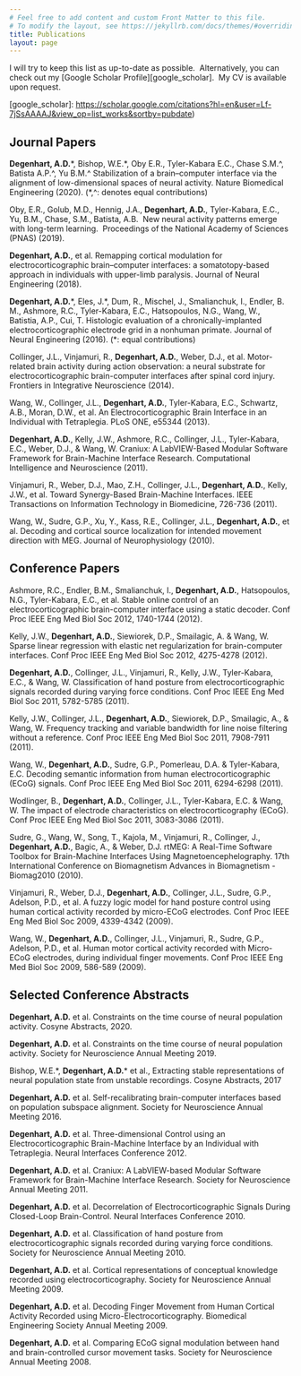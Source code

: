 ```yaml
---
# Feel free to add content and custom Front Matter to this file.
# To modify the layout, see https://jekyllrb.com/docs/themes/#overriding-theme-defaults
title: Publications
layout: page
---
```


I will try to keep this list as up-to-date as possible.  Alternatively, you can check out my [Google Scholar Profile][google_scholar].  My CV is available upon request.

[google_scholar]: https://scholar.google.com/citations?hl=en&user=Lf-7jSsAAAAJ&view_op=list_works&sortby=pubdate)

## Journal Papers

**Degenhart, A.D.**\*, Bishop, W.E.\*, Oby E.R., Tyler-Kabara E.C., Chase S.M.^, Batista A.P.^, Yu B.M.^ Stabilization of a brain–computer interface via the alignment of low-dimensional spaces of neural activity. Nature Biomedical Engineering (2020). (\*,^: denotes equal contributions)

Oby, E.R., Golub, M.D., Hennig, J.A., **Degenhart, A.D.**, Tyler-Kabara, E.C., Yu, B.M., Chase, S.M., Batista, A.B.  New neural activity patterns emerge with long-term learning.  Proceedings of the National Academy of Sciences (PNAS) (2019).

**Degenhart, A.D.**, et al. Remapping cortical modulation for electrocorticographic brain–computer interfaces: a somatotopy-based approach in individuals with upper-limb paralysis. Journal of Neural Engineering (2018).

**Degenhart, A.D.**\*, Eles, J.\*, Dum, R., Mischel, J., Smalianchuk, I., Endler, B. M., Ashmore, R.C., Tyler-Kabara, E.C., Hatsopoulos, N.G., Wang, W., Batistia, A.P., Cui, T. Histologic evaluation of a chronically-implanted electrocorticographic electrode grid in a nonhuman primate. Journal of Neural Engineering (2016). (\*: equal contributions)

Collinger, J.L., Vinjamuri, R., **Degenhart, A.D.**, Weber, D.J., et al. Motor-related brain activity during action observation: a neural substrate for electrocorticographic brain-computer interfaces after spinal cord injury. Frontiers in Integrative Neuroscience (2014).

Wang, W., Collinger, J.L., **Degenhart, A.D.**, Tyler-Kabara, E.C., Schwartz, A.B., Moran, D.W., et al. An Electrocorticographic Brain Interface in an Individual with Tetraplegia. PLoS ONE, e55344 (2013).

**Degenhart, A.D.**, Kelly, J.W., Ashmore, R.C., Collinger, J.L., Tyler-Kabara, E.C., Weber, D.J., & Wang, W. Craniux: A LabVIEW-Based Modular Software Framework for Brain-Machine Interface Research. Computational Intelligence and Neuroscience (2011).

Vinjamuri, R., Weber, D.J., Mao, Z.H., Collinger, J.L., **Degenhart, A.D.**, Kelly, J.W., et al. Toward Synergy-Based Brain-Machine Interfaces. IEEE Transactions on Information Technology in Biomedicine, 726-736 (2011).

Wang, W., Sudre, G.P., Xu, Y., Kass, R.E., Collinger, J.L., **Degenhart, A.D.**, et al. Decoding and cortical source localization for intended movement direction with MEG. Journal of Neurophysiology (2010).

## Conference Papers

Ashmore, R.C., Endler, B.M., Smalianchuk, I., **Degenhart, A.D.**, Hatsopoulos, N.G., Tyler-Kabara, E.C., et al. Stable online control of an electrocorticographic brain-computer interface using a static decoder. Conf Proc IEEE Eng Med Biol Soc 2012, 1740-1744 (2012).

Kelly, J.W., **Degenhart, A.D.**, Siewiorek, D.P., Smailagic, A. & Wang, W. Sparse linear regression with elastic net regularization for brain-computer interfaces. Conf Proc IEEE Eng Med Biol Soc 2012, 4275-4278 (2012).

**Degenhart, A.D.**, Collinger, J.L., Vinjamuri, R., Kelly, J.W., Tyler-Kabara, E.C., & Wang, W. Classification of hand posture from electrocorticographic signals recorded during varying force conditions. Conf Proc IEEE Eng Med Biol Soc 2011, 5782-5785 (2011).

Kelly, J.W., Collinger, J.L., **Degenhart, A.D.**, Siewiorek, D.P., Smailagic, A., & Wang, W. Frequency tracking and variable bandwidth for line noise filtering without a reference. Conf Proc IEEE Eng Med Biol Soc 2011, 7908-7911 (2011).

Wang, W., **Degenhart, A.D.**, Sudre, G.P., Pomerleau, D.A. & Tyler-Kabara, E.C. Decoding semantic information from human electrocorticographic (ECoG) signals. Conf Proc IEEE Eng Med Biol Soc 2011, 6294-6298 (2011).

Wodlinger, B., **Degenhart, A.D.**, Collinger, J.L., Tyler-Kabara, E.C. & Wang, W. The impact of electrode characteristics on electrocorticography (ECoG). Conf Proc IEEE Eng Med Biol Soc 2011, 3083-3086 (2011).

Sudre, G., Wang, W., Song, T., Kajola, M., Vinjamuri, R., Collinger, J., **Degenhart, A.D.**, Bagic, A., & Weber, D.J. rtMEG: A Real-Time Software Toolbox for Brain-Machine Interfaces Using Magnetoencephelography. 17th International Conference on Biomagnetism Advances in Biomagnetism - Biomag2010 (2010).

Vinjamuri, R., Weber, D.J., **Degenhart, A.D.**, Collinger, J.L., Sudre, G.P., Adelson, P.D., et al. A fuzzy logic model for hand posture control using human cortical activity recorded by micro-ECoG electrodes. Conf Proc IEEE Eng Med Biol Soc 2009, 4339-4342 (2009).

Wang, W., **Degenhart, A.D.**, Collinger, J.L., Vinjamuri, R., Sudre, G.P., Adelson, P.D., et al. Human motor cortical activity recorded with Micro-ECoG electrodes, during individual finger movements. Conf Proc IEEE Eng Med Biol Soc 2009, 586-589 (2009).

## Selected Conference Abstracts

**Degenhart, A.D.** et al. Constraints on the time course of neural population activity. Cosyne Abstracts, 2020.

**Degenhart, A.D.** et al. Constraints on the time course of neural population activity. Society for Neuroscience Annual Meeting 2019.

Bishop, W.E.\*, **Degenhart, A.D.**\* et al., Extracting stable representations of neural population state from unstable recordings. Cosyne Abstracts, 2017

**Degenhart, A.D.** et al. Self-recalibrating brain-computer interfaces based on population subspace alignment. Society for Neuroscience Annual Meeting 2016.

**Degenhart, A.D.** et al. Three-dimensional Control using an Electrocorticographic Brain-Machine Interface by an Individual with Tetraplegia. Neural Interfaces Conference 2012.

**Degenhart, A.D.** et al. Craniux: A LabVIEW-based Modular Software Framework for Brain-Machine Interface Research. Society for Neuroscience Annual Meeting 2011.

**Degenhart, A.D.** et al. Decorrelation of Electrocorticographic Signals During Closed-Loop Brain-Control. Neural Interfaces Conference 2010.

**Degenhart, A.D.** et al. Classification of hand posture from electrocorticographic signals recorded during varying force conditions. Society for Neuroscience Annual Meeting 2010.

**Degenhart, A.D.** et al. Cortical representations of conceptual knowledge recorded using electrocorticography. Society for Neuroscience Annual Meeting 2009.

**Degenhart, A.D.** et al. Decoding Finger Movement from Human Cortical Activity Recorded using Micro-Electrocorticography. Biomedical Engineering Society Annual Meeting 2009.

**Degenhart, A.D.** et al. Comparing ECoG signal modulation between hand and brain-controlled cursor movement tasks. Society for Neuroscience Annual Meeting 2008.

